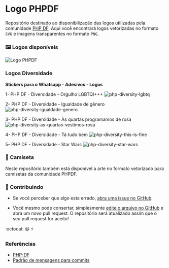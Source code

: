 # Logo PHPDF

Repositório destinado ao disponibilização das logos utilizadas pela comunidade [PHP DF](https://phpdf.org.br). Aqui você encontrará logos vetorizadas no formato `SVG` e imagens transparentes no formato `PNG`.

### :framed_picture:  Logos disponíveis 
![Logo PHPDF](https://github.com/php-df/logo/blob/master/PHP-DF-ORIGINAL.png)

### Logos Diversidade

**Stickers para o Whatsapp - Adesivos - Logos**

1- PHP DF - Diversidade - Orgulho LGBTQI+++
![php-diversity-lgbtq](https://user-images.githubusercontent.com/28375634/69772108-d02dee80-116d-11ea-9234-d7ec8e843c46.png)

2- PHP DF - Diversidade - Igualdade de gênero
![php-diversity-igualdade-genero](https://user-images.githubusercontent.com/28375634/69772177-fd7a9c80-116d-11ea-8f8a-579b3f82062d.png)

3- PHP DF - Diversidade - Às quartas programamos de rosa
![php-diversity-as-quartas-vestimos-rosa](https://user-images.githubusercontent.com/28375634/69772098-c6a48680-116d-11ea-9bad-45e45f2285e1.png)

4- PHP DF - Diversidade - Tá tudo bem
![php-diversity-this-is-fine](https://user-images.githubusercontent.com/28375634/69772219-1aaf6b00-116e-11ea-9223-d0ab060cb956.png)

5- PHP DF - Diversidade - Star Wars
![php-diversity-star-wars](https://user-images.githubusercontent.com/28375634/69772294-492d4600-116e-11ea-9042-330784c179f8.png)

### :shirt: Camiseta 

Neste repositório também está disponível a arte no formato vetorizado para camisetas da comunidade PHPDF.

### :handshake: Contribuindo

 * Se você perceber que algo esta errado, [abra uma issue no GitHub](https://github.com/php-fig/php-fig.github.com/issues).

 * Você mesmo pode consertar, simplesmente [edite o arquivo no GitHub](https://github.com/blog/905-edit-like-an-ace) e abra um novo pull request. O repositório será atualizado assim que o seu pull request for aceito!

:octocat: :smiley: :zap:

### Referências
- [PHP-DF](https://phpdf.org.br)
- [Padrão de mensagens para commits](https://github.com/devbrotherhood/cmc)
